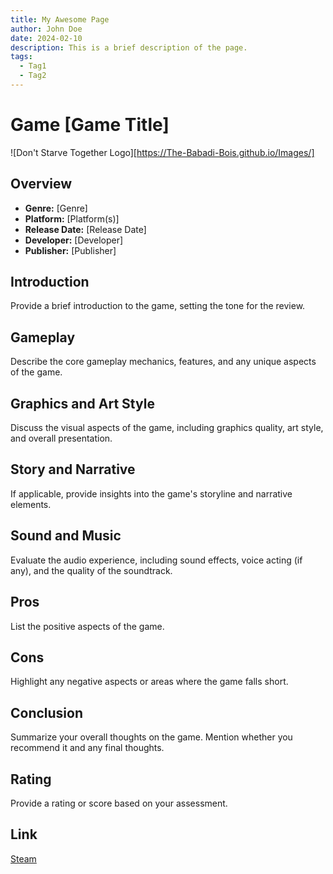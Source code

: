 ```yaml
---
title: My Awesome Page
author: John Doe
date: 2024-02-10
description: This is a brief description of the page.
tags:
  - Tag1
  - Tag2
---
```


<script type="text/javascript">
    (function(c,l,a,r,i,t,y){
        c[a]=c[a]||function(){(c[a].q=c[a].q||[]).push(arguments)};
        t=l.createElement(r);t.async=1;t.src="https://www.clarity.ms/tag/"+i;
        y=l.getElementsByTagName[r](0);y.parentNode.insertBefore(t,y);
    })(window, document, "clarity", "script", "ktb7ccibh5");
</script>

# Game [Game Title]

![Don't Starve Together Logo][https://The-Babadi-Bois.github.io/Images/]

## Overview

- **Genre:** [Genre]
- **Platform:** [Platform(s)]
- **Release Date:** [Release Date]
- **Developer:** [Developer]
- **Publisher:** [Publisher]

## Introduction

Provide a brief introduction to the game, setting the tone for the review.

## Gameplay

Describe the core gameplay mechanics, features, and any unique aspects of the game.

## Graphics and Art Style

Discuss the visual aspects of the game, including graphics quality, art style, and overall presentation.

## Story and Narrative

If applicable, provide insights into the game's storyline and narrative elements.

## Sound and Music

Evaluate the audio experience, including sound effects, voice acting (if any), and the quality of the soundtrack.

## Pros

List the positive aspects of the game.

## Cons

Highlight any negative aspects or areas where the game falls short.

## Conclusion

Summarize your overall thoughts on the game. Mention whether you recommend it and any final thoughts.

## Rating

Provide a rating or score based on your assessment.

## Link

[Steam][Steam]

[Steam]: https://store.steampowered.com/app/
